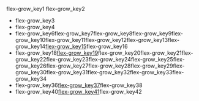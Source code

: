 flex-grow_key1
flex-grow_key2
- flex-grow_key3
- flex-grow_key4
- flex-grow_key6flex-grow_key7flex-grow_key8flex-grow_key9flex-grow_key10flex-grow_key11flex-grow_key12flex-grow_key13flex-grow_key14[flex-grow_key15](http://codepen.io/navgurukul/pen/ZLgppd)flex-grow_key16
- flex-grow_key18[flex-grow_key19](http://codepen.io/navgurukul/pen/egqdPp)flex-grow_key20flex-grow_key21flex-grow_key22flex-grow_key23flex-grow_key24flex-grow_key25flex-grow_key26flex-grow_key27flex-grow_key28flex-grow_key29flex-grow_key30flex-grow_key31flex-grow_key32flex-grow_key33flex-grow_key34
- flex-grow_key36[flex-grow_key37](http://codepen.io/navgurukul/pen/qReqZp)flex-grow_key38
- flex-grow_key40[flex-grow_key41](http://codepen.io/navgurukul/full/KaLWvw/)flex-grow_key42
